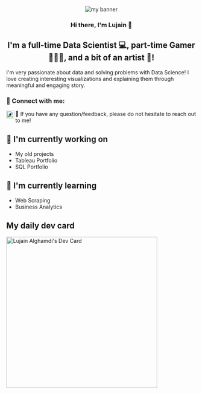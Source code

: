 <p align="center">
<img src ="https://user-images.githubusercontent.com/93212777/209728151-c1285ead-6bd5-48c1-b459-1845070ef609.png" alt="my banner">
 </p>
<h3 align="center">
Hi there, I'm Lujain 👋
</h3>
<h2 align="center">
I'm a full-time Data Scientist 💻, part-time Gamer 👩🏻‍💻, and a bit of an artist 🎨!
</h2> 

I'm very passionate about data and solving problems with Data Science! I love creating interesting visualizations and explaining them through meaningful and engaging story.

### 🤝 Connect with me:

<a href="https://www.linkedin.com/in/lujain-alghamdi/"><img align="left" src="https://user-images.githubusercontent.com/93212777/209730788-9f66e0f4-a8e9-4743-bc26-8d1b299b3fbb.png" alt="Lujain | LinkedIn" width="21px"/></a>

- 💬 If you have any question/feedback, please do not hesitate to reach out to me!

## 🔭 I'm currently working on

- My old projects
- Tableau Portfolio
- SQL Portfolio

## 🌱 I'm currently learning

- Web Scraping
- Business Analytics
<!--
**Jainlo/Jainlo** is a ✨ _special_ ✨ repository because its `README.md` (this file) appears on your GitHub profile.

Here are some ideas to get you started:

- 🔭 I’m currently working on ...
- 🌱 I’m currently learning ...
- 👯 I’m looking to collaborate on ...
- 🤔 I’m looking for help with ...
- 💬 Ask me about ...
- 📫 How to reach me: ...
- 😄 Pronouns: ...
- ⚡ Fun fact: ...
-->

## My daily dev card

<a href="https://app.daily.dev/jainlo"><img src="https://api.daily.dev/devcards/a78e676ba1da40b883a9d5b141cd64a8.png?r=z6m" width="400" alt="Lujain Alghamdi's Dev Card"/></a>
